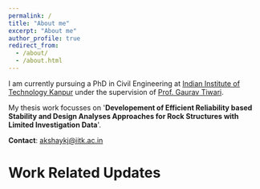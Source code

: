 ```yaml
---
permalink: /
title: "About me"
excerpt: "About me"
author_profile: true
redirect_from: 
  - /about/
  - /about.html
---
```


I am currently pursuing a PhD in Civil Engineering at [Indian Institute of Technology Kanpur](https://www.iitk.ac.in/ce/) under the supervision of [Prof. Gaurav Tiwari](https://www.iitk.ac.in/new/gaurav-tiwari).


My thesis work focusses on '**Developement of Efficient Reliability based Stability and Design Analyses Approaches for Rock Structures with Limited Investigation Data**'. 


**Contact**: akshaykj@iitk.ac.in

# Work Related Updates

